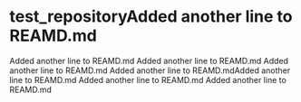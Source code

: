 # test_repositoryAdded another line to REAMD.md
Added another line to REAMD.md
Added another line to REAMD.md
Added another line to REAMD.md
Added another line to REAMD.mdAdded another line to REAMD.md
Added another line to REAMD.md
Added another line to REAMD.md


